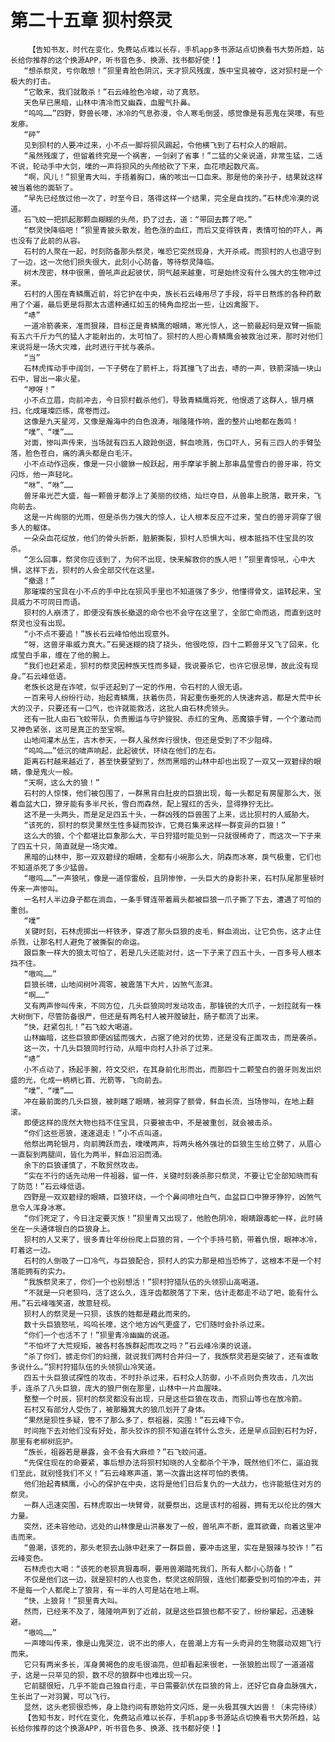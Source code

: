 # 第二十五章 狈村祭灵
        【告知书友，时代在变化，免费站点难以长存，手机app多书源站点切换看书大势所趋，站长给你推荐的这个换源APP，听书音色多、换源、找书都好使！】
       “想杀祭灵，亏你敢想！”狈里青脸色阴沉，天才狈风残废，族中宝具被夺，这对狈村是一个极大的打击。
       “它敢来，我们就敢杀！”石云峰脸色冷峻，动了真怒。
       天色早已黑暗，山林中清冷而又幽森，血腥气扑鼻。
       “呜呜……”四野，野兽长嚎，冰冷的气息弥漫，令人寒毛倒竖，感觉像是有恶鬼在哭嚎，有些发瘆。
       “砰”
       见到狈村的人要冲过来，小不点一脚将狈风踢起，令他横飞到了石村众人的眼前。
       “虽然残废了，但留着终究是一个祸害，一剑剁了省事！”二猛的父亲说道，非常生猛，二话不说，轮动手中大剑，噗的一声将狈风的头颅给砍了下来，血花喷起数尺高。
       “啊，风儿！”狈里青大叫，手捂着胸口，痛的咳出一口血来。那是他的亲孙子，结果就这样被当着他的面斩了。
       “早先已经放过他一次了，时至今日，落得这样一个结果，完全是自找的。”石林虎冷漠的说道。
       石飞蛟一把抓起那颗血糊糊的头颅，扔了过去，道：“带回去葬了吧。”
       “祭灵快降临吧！”狈里青披头散发，脸色涨的血红，而后又变得铁青，表情可怕的吓人，再也没有了此前的从容。
       石村的人聚在一起，时刻防备那头祭灵，唯恐它突然现身，大开杀戒。而狈村的人也退守到了一边，这一次他们损失很大，此刻小心防备，等待祭灵降临。
       树木茂密，林中很黑，兽吼声此起彼伏，阴气越来越重，可是始终没有什么强大的生物冲过来。
       石村的人围在青鳞鹰近前，将它护在中央，族长石云峰用尽了手段，将平日熬炼的各种药散用了个遍，最后更是将那太古遗种通红如玉的犄角血挖出一些，让凶禽服下。
       “哧”
       一道冷箭袭来，准而狠辣，目标正是青鳞鹰的眼睛，寒光惊人，这一箭最起码是双臂一振能有五六千斤力气的猛人才能射出的，太可怕了。狈村的人担心青鳞鹰会被救治过来，那时对他们来说将是一场大灾难，此时进行干扰与袭杀。
       “当”
       石林虎挥动手中阔剑，一下子劈在了箭杆上，将其撞飞了出去，哧的一声，铁箭深插一块山石中，冒出一串火星。
       “咿呀！”
       小不点立眉，向前冲去，今日狈村截杀他们，导致青鳞鹰将死，他恨透了这群人，银月横扫，化成璀璨匹练，席卷而过。
       这像是九天星河，又像是瀚海中的白色浪涛，嗡隆隆作响，震的整片山地都在轰鸣！
       “噗”、“噗”……
       对面，惨叫声传来，当场就有四五人踉跄倒退，鲜血喷溅，伤口吓人，另有三四人的手臂坠落，脸色苍白，痛的满头都是白毛汗。
       小不点动作迅疾，像是一只小貔貅一般跃起，用手摩挲手腕上那串晶莹雪白的兽牙串，符文闪烁，他一声轻叱。
       “咻”、“咻”……
       兽牙串光芒大盛，每一颗兽牙都浮上了美丽的纹络，灿烂夺目，从兽串上脱落，散开来，飞向前去。
       这是一片绚丽的光雨，但是杀伤力强大的惊人，让人根本反应不过来，莹白的兽牙洞穿了很多人的躯体。
       一朵朵血花绽放，他们的骨头折断，脏腑撕裂，狈村人恐惧大叫，根本抵挡不住宝具的攻杀。
       “怎么回事，祭灵你应该到了，为何不出现，快来解救你的族人吧！”狈里青惊吼，心中大惧，这样下去，狈村的人会全部交代在这里。
       “撤退！”
       那璀璨的宝具在小不点的手中比在狈风手里也不知道强了多少，他懂得骨文，运转起来，宝具威力不可同日而语。
       狈村的人崩溃了，即便没有族长撤退的命令也不会守在这里了，全部亡命而逃，而直到这时祭灵也没有出现。
       “小不点不要追！”族长石云峰怕他出现意外。
       “呀，这兽牙串威力真大。”石昊迷糊的挠了挠头，他很吃惊，四十二颗兽牙又飞了回来，化成莹白手串，缠在了他的腕上。
       “我们也赶紧走，狈村的祭灵因种族天性而多疑，我说要杀它，也许它很忌惮，故此没有现身。”石云峰低语。
       老族长这是在诈唬，似乎还起到了一定的作用，令石村的人很无语。
       一百来号人纷纷行动，抬起青鳞鹰，扶着伤员，背起重伤垂死的人快速奔逃，都是大荒中长大的汉子，只要还有一口气，也许就能救活，这批人由石林虎领头。
       还有一批人由石飞蛟带队，负责搬运与守护狻猊、赤红的宝角、恶魔猿手臂，一个个激动而又神色紧张，这可是真正的至宝啊。
       山地间灌木丛生，古木参天，一群人虽然奔行很快，但还是受到了不少阻碍。
       “呜呜……”低沉的啸声响起，此起彼伏，环绕在他们的左右。
       距离石村越来越近了，甚至快要望到了，然而黑暗的山林中却也出现了一双又一双碧绿的眼睛，像是鬼火一般。
       “天啊，这么大的狼！”
       石村的人惊悚，他们被包围了，一群黑背白肚皮的巨狼出现，每一头都足有房屋那么大，张着血盆大口，獠牙能有多半尺长，雪白而森然，配上猩红的舌头，显得狰狞无比。
       这不是一头两头，而是足足四五十头，一群凶残的巨兽围了上来，远比狈村的人威胁大。
       “该死的，狈村的祭灵果然生性多疑而狡诈，它竟召集来这样一群变异的巨狼！”
       这么大的狼，个个都堪比巨象那么大，平日狩猎时能见到一只就很稀奇了，而这次一下子来了四五十只，简直就是一场灾难。
       黑暗的山林中，那一双双碧绿的眼睛，全都有小碗那么大，阴森而冰寒，戾气极重，它们也不知道杀死了多少猛兽。
       “嗷呜……”一声狼吼，像是一道惊雷般，且阴惨惨，一头巨大的身影扑来，石村队尾那里顿时传来一声惨叫。
       一名村人半边身子都在淌血，一条手臂连带着肩头都被巨狼一爪子撕了下去，遭遇了可怕的重创。
       “噗”
       关键时刻，石林虎掷出一杆铁矛，穿透了那头巨狼的皮毛，鲜血淌出，让它负伤，这才止住杀戮，让那名村人避免了被撕裂的命运。
       跟巨象一样大的狼太可怕了，若是几头还能对付，这一下子来了四五十头，一百多号人根本挡不住。
       “嗷呜……”
       巨狼长啸，山地间树叶凋零，被震落下大片，凶煞气澎湃。
       “啊……”
       又有两声惨叫传来，不同方位，几头巨狼同时发动攻击，那锋锐的大爪子，一划拉就有一株大树倒下，尽管防备很严，但还是有两名村人被开膛破肚，肠子都流了出来。
       “快，赶紧包扎！”石飞蛟大喝道。
       山林幽暗，这些巨狼即便凶猛而强大，占据了绝对的优势，还是没有正面攻击，而是袭杀。
       这一次，十几头巨狼同时行动，从暗中向村人扑杀了过来。
       “哧”
       小不点动了，扬起手腕，符文交织，在其身前化形而出，而那四十二颗莹白的兽牙则发出炽盛的光，化成一柄柄匕首、光箭等，飞向前去。
       “噗”、“噗”……
       冲在最前面的几头巨狼，被刺瞎了眼睛，被洞穿了额骨，鲜血长流，当场惨叫，在地上翻滚。
       即便这样的庞然大物也挡不住宝具，只要被击中，不是被重创，就会被击杀。
       “你们这些恶狼，速速退走！”小不点叫道。
       他祭出两轮银月，向前腾跃而去，噗噗两声，将两头格外强壮的巨狼生生给立劈了，从眉心一直裂到两腿间，皆化为两半，鲜血汩汩而涌。
       余下的巨狼谨慎了，不敢贸然攻击。
       “实在不行的话先动用一件祖器，留一件，关键时刻袭杀那只祭灵，不要让它全部知晓而有了防范！”石云峰低语。
       四野是一双双碧绿的眼睛，巨狼环绕，一个个鼻间喷吐白气，血盆巨口中獠牙狰狞，凶煞气息令人浑身冰寒。
       “你们死定了，今日注定要灭族！”狈里青又出现了，他脸色阴冷，眼睛跟毒蛇一样，此时骑坐在一头通体银白的巨狼身上。
       狈村的人又来了，很多青壮年纷纷爬上巨狼的背，一个个手持弓箭，带着仇恨，眼神冰冷，盯着这一边。
       石村的人倒吸了一口冷气，与巨狼配合，狈村人的实力那是相当恐怖了，这根本不是一个村落能拥有的实力。
       “我族祭灵来了，你们一个也别想活！”狈村狩猎队伍的头领狈山高喝道。
       “不就是一只老狈吗，活了这么久，连牙齿都脱落了下来，估计走都走不动了吧，能有什么用。”石云峰嗤笑道，故意轻视。
       狈村人的祭灵是一只狈，该族的姓都是藉此而来的。
       数十头巨狼怒吼，呜呜长嚎，这个地方凶气更盛了，它们随时会扑杀过来。
       “你们一个也活不了！”狈里青冷幽幽的说道。
       “不怕坏了大荒规矩，被各村各族群起而攻之吗？”石云峰冷漠的说道。
       “杀了你们，掳走你们的妇孺，就说我们两村合并归一了，我族祭灵若是突破了，还有谁敢多说什么。”狈村狩猎队伍的头领狈山冷笑道。
       四五十头巨狼试探性的攻击，不时扑杀过来，石村众人防御，小不点则负责攻击，几次出手，连杀了八头巨狼，庞大的狼尸倒在那里，山林中一片血腥味。
       整整一个时辰，狈村的祭灵都没有出现，只是这些巨狼在攻击，而狈山等也在放冷箭。
       石村又有部分人受伤了，被那簸箕大的狼爪划开了身体。
       “果然是狈性多疑，管不了那么多了，祭祖器，突围！”石云峰下令。
       时间拖下去对他们没有好处，那头狡诈的狈不知道在转什么念头，还是早点回到石村为好，那里有老柳树庇护。
       “族长，祖器若是暴露，会不会有大麻烦？”石飞蛟问道。
       “先保住现在的命要紧，事后想办法将狈村知晓的人全都杀个干净，既然他们不仁，逼迫我们至此，就别怪我们不义！”石云峰寒声道，第一次露出这样可怕的表情。
       他们抬起青鳞鹰，小心的保护在中央，这将是他们日后复仇的一大战力，也许能抵住对方的祭灵。
       一群人迅速突围，石林虎取出一块臂骨，就要祭出，这是该村的祖器，拥有无以伦比的强大力量。
       突然，还未容他动，远处的山林像是山洪暴发了一般，兽吼声不断，震耳欲聋，向着这里冲击而来。
       “兽潮，该死的，那头老狈去山脉中赶来了一群巨兽，要冲击这里，实在是狠辣与狡诈！”石云峰变色。
       石林虎也大喝：“该死的老狈真狠毒啊，要用兽潮踏死我们，所有人都小心防备！”
       不仅是他们这一边，就是狈村的人也变色，祭灵这般阴狠，连他们都要受到可怕的冲击，并不是每一个人都爬上了狼背，有一半的人可是站在地上啊。
       “快，上狼背！”狈里青大叫。
       然而，已经来不及了，隆隆响声到了近前，就是这些巨狼也都不安了，纷纷窜起，迅速躲避。
       “嗷呜……”
       一声嚎叫传来，像是山鬼哭泣，说不出的瘆人，在兽潮上方有一头奇异的生物展动双翅飞行而来。
       它只有两米多长，浑身黄褐色的皮毛很油亮，但却看起来很老，一张狼脸出现了一道道褶子，这是一只罕见的狈，数不尽的狼群中也难出现一只。
       它前腿很短，几乎不能自己独自行走，平日需要趴伏在巨狼的背上，还好它自身血脉强大，生长出了一对羽翼，可以飞行。
       显然，这头老狈很恐怖，身上隐约间有原始符文闪烁，是一头极其强大凶兽！（未完待续）
       【告知书友，时代在变化，免费站点难以长存，手机app多书源站点切换看书大势所趋，站长给你推荐的这个换源APP，听书音色多、换源、找书都好使！】